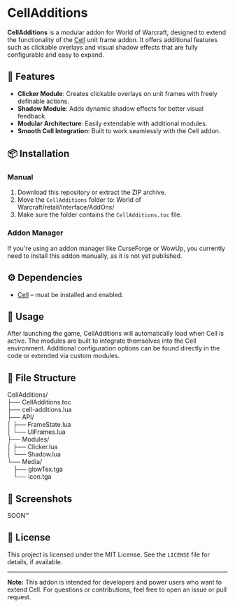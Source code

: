 # CellAdditions

**CellAdditions** is a modular addon for World of Warcraft, designed to extend the functionality of the [Cell](https://www.curseforge.com/wow/addons/cell) unit frame addon. It offers additional features such as clickable overlays and visual shadow effects that are fully configurable and easy to expand.

## 🔧 Features

- **Clicker Module**: Creates clickable overlays on unit frames with freely definable actions.
- **Shadow Module**: Adds dynamic shadow effects for better visual feedback.
- **Modular Architecture**: Easily extendable with additional modules.
- **Smooth Cell Integration**: Built to work seamlessly with the Cell addon.

## 📦 Installation

### Manual

1. Download this repository or extract the ZIP archive.
2. Move the `CellAdditions` folder to:   World of Warcraft/retail/Interface/AddOns/
3. Make sure the folder contains the `CellAdditions.toc` file.

### Addon Manager

If you're using an addon manager like CurseForge or WowUp, you currently need to install this addon manually, as it is not yet published.

## ⚙️ Dependencies

- [Cell](https://www.curseforge.com/wow/addons/cell) – must be installed and enabled.

## 🧪 Usage

After launching the game, CellAdditions will automatically load when Cell is active. The modules are built to integrate themselves into the Cell environment. Additional configuration options can be found directly in the code or extended via custom modules.

## 📁 File Structure
CellAdditions/<br/>
├── CellAdditions.toc<br/>
├── cell-additions.lua<br/>
├── API/<br/>
│ ├── FrameState.lua<br/>
│ └── UIFrames.lua<br/>
├── Modules/<br/>
│ ├── Clicker.lua<br/>
│ └── Shadow.lua<br/>
└── Media/<br/>
‎&ensp;&ensp;├── glowTex.tga<br/>
‎&ensp;&ensp;└── icon.tga

## 📸 Screenshots

SOON™

## 📜 License

This project is licensed under the MIT License. See the `LICENSE` file for details, if available.

---

**Note:** This addon is intended for developers and power users who want to extend Cell. For questions or contributions, feel free to open an issue or pull request.
